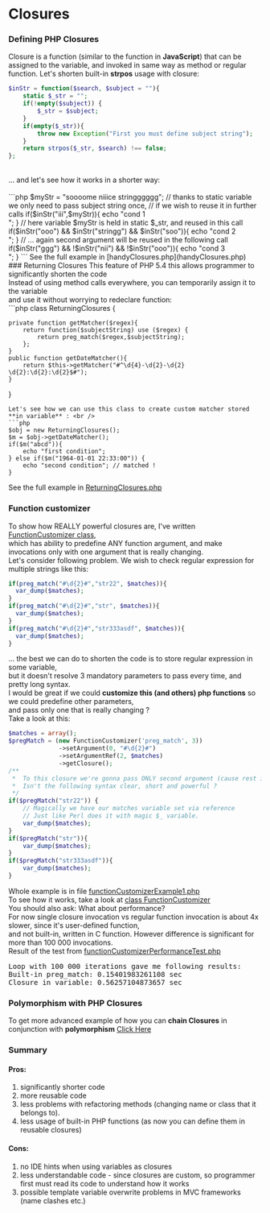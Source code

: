 # Closures
### Defining PHP Closures
Closure is a function (similar to the function in **JavaScript**) that can be assigned to the variable, and invoked in same way as method or regular function.
Let's shorten built-in **strpos** usage with closure: <br />
```php
$inStr = function($search, $subject = ""){ 
    static $_str = ""; 
    if(!empty($subject)) {
        $_str = $subject;
    }
    if(empty($_str)){
        throw new Exception("First you must define subject string");
    }
    return strpos($_str, $search) !== false; 
};
```
<br />
... and let's see how it works in a shorter way:<br />
<br />
```php
$myStr = "soooome niiice stringggggg";
// thanks to static variable we only need to pass subject string once,
// if we wish to reuse it in further calls
if($inStr("iii",$myStr)){
    echo "cond 1 <br />";
}
// here variable $myStr is held in static $_str, and reused in this call
if($inStr("ooo") && $inStr("stringg") && $inStr("soo")){
    echo "cond 2 <br />";
}
// ... again second argument will be reused in the following call
if($inStr("ggg") && !$inStr("nii") && !$inStr("ooo")){
    echo "cond 3 <br />";
}
```
See the full example in [handyClosures.php](handyClosures.php)<br />
### Returning Closures
This feature of PHP 5.4 this allows programmer to significantly shorten the code <br />
Instead of using method calls everywhere, you can temporarily assign it to the variable <br />
and use it without worrying to redeclare function: <br />
```php
class ReturningClosures {

    private function getMatcher($regex){
        return function($subjectString) use ($regex) {
            return preg_match($regex,$subjectString);  
        };
    }
    public function getDateMatcher(){
        return $this->getMatcher("#^\d{4}-\d{2}-\d{2} \d{2}:\d{2}:\d{2}$#");
    }
}
```
Let's see how we can use this class to create custom matcher stored **in variable** : <br />
```php
$obj = new ReturningClosures();
$m = $obj->getDateMatcher();
if($m("abcd")){
    echo "first condition";
} else if($m("1964-01-01 22:33:00")) {
    echo "second condition"; // matched !
}
```
See the full example in [ReturningClosures.php](ReturningClosures.php)<br />

### Function customizer
To show how REALLY powerful closures are, I've written [FunctionCustomizer class](FunctionCustomizer.php), <br />
which has ability to predefine ANY function argument, and make invocations only with one argument that is really changing. <br />
Let's consider following problem. We wish to check regular expression for multiple strings like this: <br />
```php
if(preg_match("#\d{2}#","str22", $matches)){
  var_dump($matches);
}
if(preg_match("#\d{2}#","str", $matches)){
  var_dump($matches);
}
if(preg_match("#\d{2}#","str333asdf", $matches)){
  var_dump($matches);
}
```
... the best we can do to shorten the code is to store regular expression in some variable, <br />
but it doesn't resolve 3 mandatory parameters to pass every time, and pretty long syntax. <br />
I would be great if we could **customize this (and others) php functions** so we could predefine other parameters, <br />
and pass only one that is really changing ? <br />
Take a look at this: <br />
```php
$matches = array();
$pregMatch = (new FunctionCustomizer('preg_match', 3))
              ->setArgument(0, "#\d{2}#")
              ->setArgumentRef(2, $matches)
              ->getClosure();
/**
 *  To this closure we're gonna pass ONLY second argument (cause rest is already predefined).
 *  Isn't the following syntax clear, short and powerful ?
 */
if($pregMatch("str22")) {
    // Magically we have our matches variable set via reference
    // Just like Perl does it with magic $_ variable.
    var_dump($matches); 
}
if($pregMatch("str")){
    var_dump($matches);
}
if($pregMatch("str333asdf")){
    var_dump($matches);
}
```
Whole example is in file [functionCustomizerExample1.php](functionCustomizerExample1.php) <br />
To see how it works, take a look at [class FunctionCustomizer](FunctionCustomizer.php) <br />
You should also ask: What about performance? <br />
For now single closure invocation vs regular function invocation is about 4x slower, since it's user-defined function, <br />
and not built-in, written in C function. However difference is significant for more than 100 000 invocations. <br />
Result of the test from [functionCustomizerPerformanceTest.php](functionCustomizerPerformanceTest.php) <br />
<pre>
Loop with 100 000 iterations gave me following results:
Built-in preg_match: 0.15401983261108 sec
Closure in variable: 0.56257104873657 sec
</pre>


### Polymorphism with PHP Closures
To get more advanced example of how you can **chain Closures** in conjunction with **polymorphism** [Click Here](PolymorphismWithClosures.php)

### Summary 
#### Pros:
 1. significantly shorter code
 2. more reusable code
 3. less problems with refactoring methods (changing name or class that it belongs to).
 4. less usage of built-in PHP functions (as now you can define them in reusable closures)

#### Cons: 
 1. no IDE hints when using variables as closures
 2. less understandable code - since closures are custom, so programmer first must read its code to understand how it works
 3. possible template variable overwrite problems in MVC frameworks (name clashes etc.)
 
